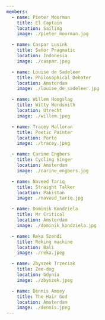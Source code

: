```yaml
---
members:
  - name: Pieter Moorman
    title: El Captain
    location: Sailing
    image: ./pieter_moorman.jpg

  - name: Caspar Lusink
    title: Señor Pragmatic
    location: Indonesia
    image: ./caspar.jpeg

  - name: Louise de Sadeleer
    title: Philosophical Debater
    location: Amsterdam
    image: ./louise_de_sadeleer.jpg

  - name: Willem Hoogslag
    title: Witty Wordsmith
    location: Utrecht
    image: ./willem.jpeg

  - name: Tracey Halloran
    title: Poetic Painter
    location: Porto
    image: ./tracey.jpeg

  - name: Carine Engbers
    title: Cycling Singer
    location: Amsterdam
    image: ./carine_engbers.jpg

  - name: Naveed Tariq
    title: Straight Talker
    location: Pakistan
    image: ./naveed_tariq.jpg

  - name: Dominik Kondziela
    title: Mr Critical
    location: Amsterdam
    image: ./dominik_kondziela.jpg

  - name: Reka Szendi
    title: Reking machine
    location: Bali
    image: ./reka.jpeg

  - name: Zbyszek Trzeciak
    title: Zee-dog
    location: Gdynia
    image: ./zbyszek.jpeg

  - name: Dennis Amoey
    title: The Hair God
    location: Amsterdam
    image: ./dennis.jpeg
---
```

